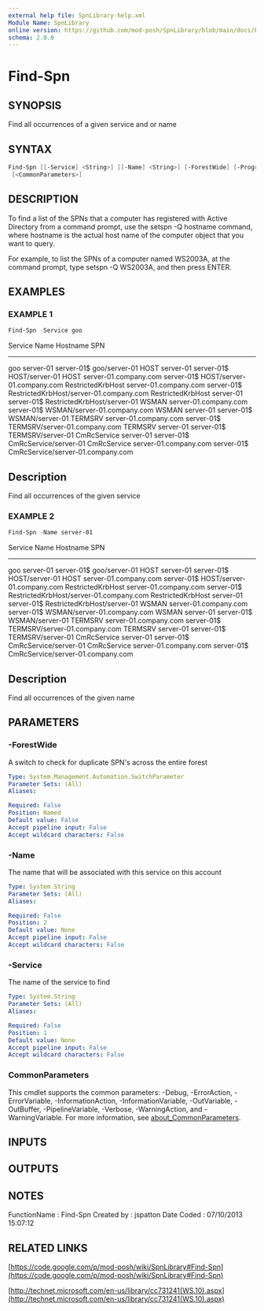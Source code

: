 ```yaml
---
external help file: SpnLibrary-help.xml
Module Name: SpnLibrary
online version: https://github.com/mod-posh/SpnLibrary/blob/main/docs/Find-Spn.md#find-spn
schema: 2.0.0
---
```


# Find-Spn

## SYNOPSIS

Find all occurrences of a given service and or name

## SYNTAX

```powershell
Find-Spn [[-Service] <String>] [[-Name] <String>] [-ForestWide] [-ProgressAction <ActionPreference>]
 [<CommonParameters>]
```

## DESCRIPTION

To find a list of the SPNs that a computer has registered with
Active Directory from a command prompt, use the setspn -Q hostname
command, where hostname is the actual host name of the computer
object that you want to query.

For example, to list the SPNs of a computer named WS2003A, at the
command prompt, type setspn -Q WS2003A, and then press ENTER.

## EXAMPLES

### EXAMPLE 1

```powershell
Find-Spn -Service goo
```

Service           Name                  Hostname   SPN
-------           ----                  --------   ---
goo               server-01             server-01$ goo/server-01
HOST              server-01             server-01$ HOST/server-01
HOST              server-01.company.com server-01$ HOST/server-01.company.com
RestrictedKrbHost server-01.company.com server-01$ RestrictedKrbHost/server-01.company.com
RestrictedKrbHost server-01             server-01$ RestrictedKrbHost/server-01
WSMAN             server-01.company.com server-01$ WSMAN/server-01.company.com
WSMAN             server-01             server-01$ WSMAN/server-01
TERMSRV           server-01.company.com server-01$ TERMSRV/server-01.company.com
TERMSRV           server-01             server-01$ TERMSRV/server-01
CmRcService       server-01             server-01$ CmRcService/server-01
CmRcService       server-01.company.com server-01$ CmRcService/server-01.company.com

Description
---

Find all occurrences of the given service

### EXAMPLE 2

```powershell
Find-Spn -Name server-01
```

Service           Name                  Hostname   SPN
-------           ----                  --------   ---
goo               server-01             server-01$ goo/server-01
HOST              server-01             server-01$ HOST/server-01
HOST              server-01.company.com server-01$ HOST/server-01.company.com
RestrictedKrbHost server-01.company.com server-01$ RestrictedKrbHost/server-01.company.com
RestrictedKrbHost server-01             server-01$ RestrictedKrbHost/server-01
WSMAN             server-01.company.com server-01$ WSMAN/server-01.company.com
WSMAN             server-01             server-01$ WSMAN/server-01
TERMSRV           server-01.company.com server-01$ TERMSRV/server-01.company.com
TERMSRV           server-01             server-01$ TERMSRV/server-01
CmRcService       server-01             server-01$ CmRcService/server-01
CmRcService       server-01.company.com server-01$ CmRcService/server-01.company.com

Description
---

Find all occurrences of the given name

## PARAMETERS

### -ForestWide

A switch to check for duplicate SPN's across the entire forest

```yaml
Type: System.Management.Automation.SwitchParameter
Parameter Sets: (All)
Aliases:

Required: False
Position: Named
Default value: False
Accept pipeline input: False
Accept wildcard characters: False
```

### -Name

The name that will be associated with this service on this account

```yaml
Type: System.String
Parameter Sets: (All)
Aliases:

Required: False
Position: 2
Default value: None
Accept pipeline input: False
Accept wildcard characters: False
```

### -Service

The name of the service to find

```yaml
Type: System.String
Parameter Sets: (All)
Aliases:

Required: False
Position: 1
Default value: None
Accept pipeline input: False
Accept wildcard characters: False
```

### CommonParameters

This cmdlet supports the common parameters: -Debug, -ErrorAction, -ErrorVariable, -InformationAction, -InformationVariable, -OutVariable, -OutBuffer, -PipelineVariable, -Verbose, -WarningAction, and -WarningVariable. For more information, see [about_CommonParameters](http://go.microsoft.com/fwlink/?LinkID=113216).

## INPUTS

## OUTPUTS

## NOTES

FunctionName : Find-Spn
Created by   : jspatton
Date Coded   : 07/10/2013 15:07:12

## RELATED LINKS

[https://code.google.com/p/mod-posh/wiki/SpnLibrary#Find-Spn](https://code.google.com/p/mod-posh/wiki/SpnLibrary#Find-Spn)

[http://technet.microsoft.com/en-us/library/cc731241(WS.10).aspx](http://technet.microsoft.com/en-us/library/cc731241(WS.10).aspx)
